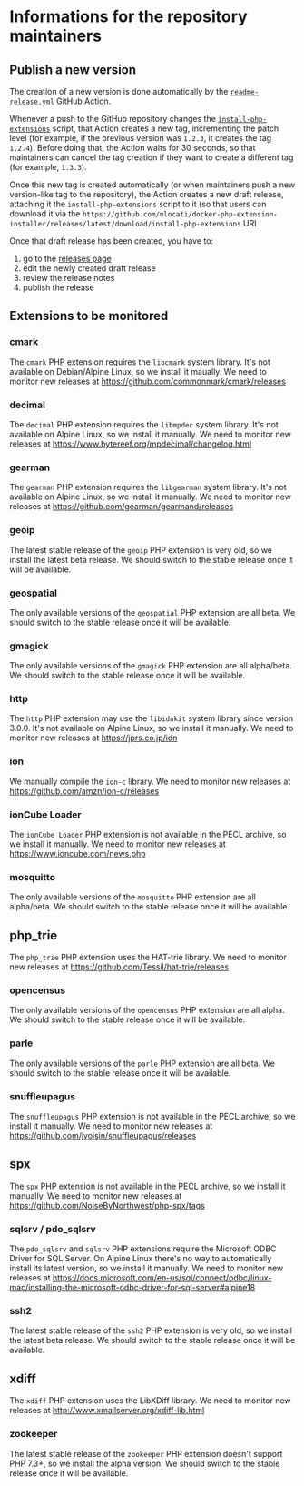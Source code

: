 # Informations for the repository maintainers

## Publish a new version

The creation of a new version is done automatically by the [`readme-release.yml`](https://github.com/mlocati/docker-php-extension-installer/blob/master/.github/workflows/readme-release.yml) GitHub Action.

Whenever a push to the GitHub repository changes the [`install-php-extensions`](https://github.com/mlocati/docker-php-extension-installer/blob/master/install-php-extensions) script,
that Action creates a new tag, incrementing the patch level (for example, if the previous version was `1.2.3`, it creates the tag `1.2.4`).
Before doing that, the Action waits for 30 seconds, so that maintainers can cancel the tag creation if they want to create a different tag (for example, `1.3.3`).

Once this new tag is created automatically (or when maintainers push a new version-like tag to the repository), the Action creates a new draft release, attaching it the `install-php-extensions` script to it
(so that users can download it via the `https://github.com/mlocati/docker-php-extension-installer/releases/latest/download/install-php-extensions` URL.

Once that draft release has been created, you have to:

1. go to the [releases page](https://github.com/mlocati/docker-php-extension-installer/releases)
2. edit the newly created draft release
3. review the release notes
4. publish the release

## Extensions to be monitored

### cmark

The `cmark` PHP extension requires the `libcmark` system library.
It's not available on Debian/Alpine Linux, so we install it maually.
We need to monitor new releases at https://github.com/commonmark/cmark/releases

### decimal

The `decimal` PHP extension requires the `libmpdec` system library.
It's not available on Alpine Linux, so we install it manually.
We need to monitor new releases at https://www.bytereef.org/mpdecimal/changelog.html

### gearman

The `gearman` PHP extension requires the `libgearman` system library.
It's not available on Alpine Linux, so we install it manually.
We need to monitor new releases at https://github.com/gearman/gearmand/releases

### geoip

The latest stable release of the `geoip` PHP extension is very old, so we install the latest beta release.
We should switch to the stable release once it will be available.

### geospatial

The only available versions of the `geospatial` PHP extension are all beta.
We should switch to the stable release once it will be available.

### gmagick

The only available versions of the `gmagick` PHP extension are all alpha/beta.
We should switch to the stable release once it will be available.

### http

The `http` PHP extension may use the `libidnkit` system library since version 3.0.0.
It's not available on Alpine Linux, so we install it manually.
We need to monitor new releases at https://jprs.co.jp/idn

### ion

We manually compile the `ion-c` library.
We need to monitor new releases at https://github.com/amzn/ion-c/releases

### ionCube Loader

The `ionCube Loader` PHP extension is not available in the PECL archive, so we install it manually.
We need to monitor new releases at https://www.ioncube.com/news.php

### mosquitto

The only available versions of the `mosquitto` PHP extension are all alpha/beta.
We should switch to the stable release once it will be available.

## php_trie

The `php_trie` PHP extension uses the HAT-trie library.
We need to monitor new releases at https://github.com/Tessil/hat-trie/releases

### opencensus

The only available versions of the `opencensus` PHP extension are all alpha.
We should switch to the stable release once it will be available.

### parle

The only available versions of the `parle` PHP extension are all beta.
We should switch to the stable release once it will be available.

### snuffleupagus

The `snuffleupagus` PHP extension is not available in the PECL archive, so we install it manually.
We need to monitor new releases at https://github.com/jvoisin/snuffleupagus/releases

## spx

The `spx` PHP extension is not available in the PECL archive, so we install it manually.
We need to monitor new releases at https://github.com/NoiseByNorthwest/php-spx/tags

### sqlsrv / pdo_sqlsrv 

The `pdo_sqlsrv` and `sqlsrv` PHP extensions require the Microsoft ODBC Driver for SQL Server.
On Alpine Linux there's no way to automatically install its latest version, so we install it manually.
We need to monitor new releases at https://docs.microsoft.com/en-us/sql/connect/odbc/linux-mac/installing-the-microsoft-odbc-driver-for-sql-server#alpine18

### ssh2

The latest stable release of the `ssh2` PHP extension is very old, so we install the latest beta release.
We should switch to the stable release once it will be available.

## xdiff

The `xdiff` PHP extension uses the LibXDiff library.
We need to monitor new releases at http://www.xmailserver.org/xdiff-lib.html

### zookeeper

The latest stable release of the `zookeeper` PHP extension doesn't support PHP 7.3+, so we install the alpha version.
We should switch to the stable release once it will be available.
